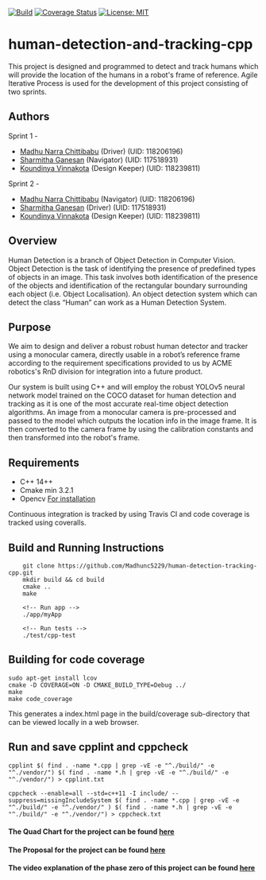
[![Build](https://github.com/Madhunc5229/human-detection-tracking-cpp/actions/workflows/build_and_coveralls.yml/badge.svg)](https://github.com/Madhunc5229/human-detection-tracking-cpp/actions/workflows/build_and_coveralls.yml)
[![Coverage Status](https://coveralls.io/repos/github/Madhunc5229/human-detection-tracking-cpp/badge.svg?branch=development)](https://coveralls.io/github/Madhunc5229/human-detection-tracking-cpp?branch=development)
[![License: MIT](https://img.shields.io/badge/License-MIT-yellow.svg)](https://opensource.org/licenses/MIT)
# human-detection-and-tracking-cpp
This project is designed and programmed to detect and track humans which will provide the location of the humans in a robot's frame of reference.
Agile Iterative Process is used for the development of this project consisting of two sprints.  

## Authors
Sprint 1 -
 - [Madhu Narra Chittibabu](https://www.linkedin.com/in/madhunc/) (Driver) (UID: 118206196)
 - [Sharmitha Ganesan](https://github.com/sharmithag) (Navigator) (UID: 117518931)
 - [Koundinya Vinnakota](https://github.com/koundinyavinnakota) (Design Keeper) (UID: 118239811)

Sprint 2 -
 - [Madhu Narra Chittibabu](https://www.linkedin.com/in/madhunc/) (Navigator) (UID: 118206196)
 - [Sharmitha Ganesan](https://github.com/sharmithag) (Driver) (UID: 117518931)
 - [Koundinya Vinnakota](https://github.com/koundinyavinnakota) (Design Keeper) (UID: 118239811)
 
## Overview
Human Detection is a branch of Object Detection in Computer Vision. Object Detection is the task of identifying the presence of predefined types of objects in an image. This task involves both identification of the presence of the objects and identification of the rectangular boundary surrounding each object (i.e. Object Localisation). An object detection system which can detect the class “Human” can work as a Human Detection System.  

## Purpose
We aim to design and deliver a robust  robust human detector and tracker using a monocular camera, directly usable in a robot’s reference frame according to the requirement specifications provided to us by ACME robotics's RnD division for integration into a future product.

Our system is built using C++ and will employ the robust YOLOv5 neural network model trained on the COCO dataset for human detection and tracking as it is one of the most accurate real-time object detection algorithms. An image from a monocular camera is pre-processed and passed to the model which outputs the location info in the image frame. It is then converted to the camera frame by using the calibration constants and then transformed into the robot's frame.


## Requirements
 - C++ 14++
 - Cmake min 3.2.1  
 - Opencv [For installation](http://www.codebind.com/linux-tutorials/how-to-install-opencv-in-ubuntu-20-04-lts-for-c-c/)

Continuous integration is tracked by using Travis CI and code coverage is tracked using coveralls. 

## Build and Running Instructions
```
    git clone https://github.com/Madhunc5229/human-detection-tracking-cpp.git
    mkdir build && cd build
    cmake .. 
    make

    <!-- Run app -->
    ./app/myApp

    <!-- Run tests -->
    ./test/cpp-test
```

## Building for code coverage 
```
sudo apt-get install lcov
cmake -D COVERAGE=ON -D CMAKE_BUILD_TYPE=Debug ../
make
make code_coverage
```
This generates a index.html page in the build/coverage sub-directory that can be viewed locally in a web browser.

## Run and save cpplint and cppcheck
```
cpplint $( find . -name *.cpp | grep -vE -e "^./build/" -e "^./vendor/") $( find . -name *.h | grep -vE -e "^./build/" -e "^./vendor/") > cpplint.txt

cppcheck --enable=all --std=c++11 -I include/ --suppress=missingIncludeSystem $( find . -name *.cpp | grep -vE -e "^./build/" -e "^./vendor/" ) $( find . -name *.h | grep -vE -e "^./build/" -e "^./vendor/") > cppcheck.txt
```

#### The Quad Chart for the project can be found [here](docs/quad_chart.pdf)

#### The Proposal for the project can be found [here](docs/Proposal.pdf)

#### The video explanation of the phase zero of this project can be found [here](https://youtu.be/ooPpgImk9Js)

